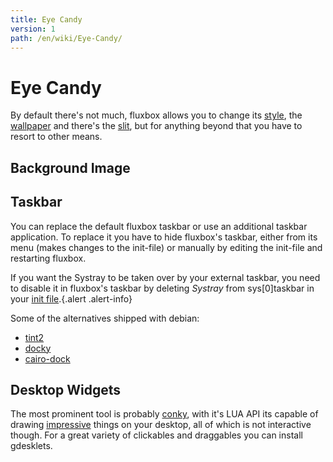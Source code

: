 ```yaml
---
title: Eye Candy
version: 1
path: /en/wiki/Eye-Candy/
---
```

# Eye Candy
By default there's not much, fluxbox allows you to change its [style], the [wallpaper]() and there's the [slit], but for anything beyond that you have to resort to other means.

## Background Image


## Taskbar
You can replace the default fluxbox taskbar or use an additional taskbar application. To replace it you have to hide fluxbox's taskbar, either from its menu (makes changes to the init-file) or manually by editing the init-file and restarting fluxbox.

If you want the Systray to be taken over by your external taskbar, you need to disable it in fluxbox's taskbar by deleting *Systray* from sys[0]taskbar in your [init file](/en/wiki/Initialization).{.alert .alert-info}

Some of the alternatives shipped with debian:
- [tint2]
- [docky]
- [cairo-dock]

## Desktop Widgets
The most prominent tool is probably [conky], with it's LUA API its capable of drawing [impressive] things on your desktop, all of which is not interactive though.
For a great variety of clickables and draggables you can install gdesklets.


[style]: /WikiPages/Fluxbox/Style/en.md
[slit]: /WikiPages/Fluxbox/Slit/en.md
[init file]: /WikiPages/Fluxbox/Init/en.md

[tint2]:      https://gitlab.com/o9000/tint2#screenshots
[docky]:      http://wiki.go-docky.com/
[cairo-dock]: http://glx-dock.org/

[conky]:      https://github.com/brndnmtthws/conky
[impressive]: https://duckduckgo.com/?q=conky+lua&t=h_&iax=1&ia=images
